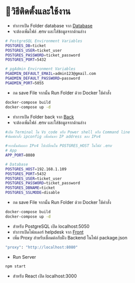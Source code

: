 ﻿# 🔌วิธีติดตั้งและใช้งาน
- ทำการเปิด Folder database จาก [Database](database)
- จะต้องเพิ่มไฟล์ .env และใส่ข้อมูลจากด้านล่าง
```bash 
# PostgreSQL Environment Variables
POSTGRES_DB=ticket
POSTGRES_USER=ticket_user
POSTGRES_PASSWORD=ticket_password
POSTGRES_PORT=5432

# pgAdmin Environment Variables
PGADMIN_DEFAULT_EMAIL=admin123@gmail.com
PGADMIN_DEFAULT_PASSWORD=password
PGADMIN_PORT=5055
```

- กด save File จากนั้น Run Folder ด้วย Docker ใช้คำสั่ง
```bash
docker-compose build
docker-compose up -d 
```

- ทำการเปิด Folder back จาก [Back](Back)
- จะต้องเพิ่มไฟล์ .env และใส่ข้อมูลจากด้านล่าง
```bash 
#เปิด Terminal ใน Vs code หรือ Power shell หรือ Command line
#พิมพ์คำสั่ง ipconfig เพื่อค้นหา IP address ของ IPv4

#จากนั้นคัดลอก IPv4 ไปเปลี่ยนใน POSTGRES_HOST ในไฟล์ .env
# App
APP_PORT=8080

# Database
POSTGRES_HOST=192.168.1.109 
POSTGRES_PORT=5432
POSTGRES_USER=ticket_user
POSTGRES_PASSWORD=ticket_password
POSTGRES_DBNAME=ticket
POSTGRES_SSLMODE=disable
```
- กด save File จากนั้น Run Folder ด้วย Docker ใช้คำสั่ง
```bash
docker-compose build
docker-compose up -d 
```
- สำหรับ PostgreSQL เปิด localhost:5050
- ทำการเปิดโฟลเดอร์ helpdesk จาก [Front](front/helpdesk)
- เพิ่ม Proxy สำหรับเชื่อมต่อกับฝั่ง Backend ในไฟล์ package.json
```bash 
"proxy": "http://localhost:8080"
```
- Run Server
```bash 
npm start
```
- สำหรับ React เปิด localhost:3000 
